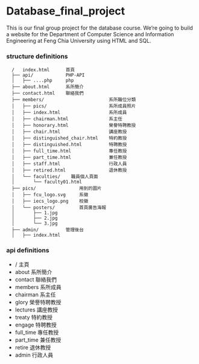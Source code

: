 # Database_final_project
This is our final group project for the database course. We’re going to build a website for the Department of Computer Science and Information Engineering at Feng Chia University using HTML and SQL.

### structure definitions
```
  /   index.html      首頁
  ├── api/            PHP-API
  │   ├── ....php     php
  ├── about.html      系所簡介
  ├── contact.html    聯絡我們
  ├── members/                        系所職位分類
  │   ├── pics/                       系所成員照片
  │   ├── index.html                  系所成員
  │   ├── chairman.html               系主任
  │   ├── honorary.html               榮譽特聘教授
  │   ├── chair.html                  講座教授
  │   ├── distinguished_chair.html    特約教授
  │   ├── distinguished.html          特聘教授
  │   ├── full_time.html              專任教授
  │   ├── part_time.html              兼任教授
  │   ├── staff.html                  行政人員
  │   ├── retired.html                退休教授
  │   └── faculties/    職員個人頁面
  │       └── faculty01.html
  ├── pics/                用到的圖片
  │   ├── fcu_logo.svg     系徽
  │   ├── iecs_logo.png    校徽
  │   └── posters/         首頁廣告海報
  │       ├── 1.jpg
  │       ├── 2.jpg
  │       └── 3.jpg
  ├── admin/          管理後台
  │   ├── index.html
```

### api definitions
- / 主頁
- about 系所簡介
- contact 聯絡我們
- members 系所成員
- chairman 系主任
- glory 榮譽特聘教授
- lectures 講座教授
- treaty 特約教授
- engage 特聘教授
- full_time 專任教授
- part_time 兼任教授
- retire 退休教授
- admin 行政人員

